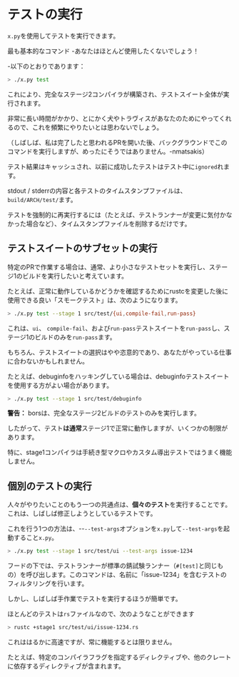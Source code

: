 # <!--Running tests--> テストの実行

<!--You can run the tests using `x.py`.-->
`x.py`を使用してテストを実行できます。
<!--The most basic command – which you will almost never want to use!-->
最も基本的なコマンド -あなたはほとんど使用したくないでしょう！
<!--– is as follows:-->
-以下のとおりであります：

```bash
> ./x.py test
```

<!--This will build the full stage 2 compiler and then run the whole test suite.-->
これにより、完全なステージ2コンパイラが構築され、テストスイート全体が実行されます。
<!--You probably don't want to do this very often, because it takes a very long time, and anyway bors / travis will do it for you.-->
非常に長い時間がかかり、とにかく犬やトラヴィスがあなたのためにやってくれるので、これを頻繁にやりたいとは思わないでしょう。
<!--(Often, I will run this command in the background after opening a PR that I think is done, but rarely otherwise. -nmatsakis)-->
（しばしば、私は完了したと思われるPRを開いた後、バックグラウンドでこのコマンドを実行しますが、めったにそうではありません。-nmatsakis）

<!--The test results are cached and previously successful tests are `ignored` during testing.-->
テスト結果はキャッシュされ、以前に成功したテストはテスト中に`ignored`れます。
<!--The stdout/stderr contents as well as a timestamp file for every test can be found under `build/ARCH/test/`.-->
stdout / stderrの内容と各テストのタイムスタンプファイルは、`build/ARCH/test/`ます。
<!--To force-rerun a test (eg in case the test runner fails to notice a change) you can simply remove the timestamp file.-->
テストを強制的に再実行するには（たとえば、テストランナーが変更に気付かなかった場合など）、タイムスタンプファイルを削除するだけです。

## <!--Running a subset of the test suites--> テストスイートのサブセットの実行

<!--When working on a specific PR, you will usually want to run a smaller set of tests, and with a stage 1 build.-->
特定のPRで作業する場合は、通常、より小さなテストセットを実行し、ステージ1のビルドを実行したいと考えています。
<!--For example, a good "smoke test"that can be used after modifying rustc to see if things are generally working correctly would be the following:-->
たとえば、正常に動作しているかどうかを確認するためにrustcを変更した後に使用できる良い「スモークテスト」は、次のようになります。

```bash
> ./x.py test --stage 1 src/test/{ui,compile-fail,run-pass}
```

<!--This will run the `ui`, `compile-fail`, and `run-pass` test suites, and only with the stage 1 build.-->
これは、`ui`、 `compile-fail`、および`run-pass`テストスイートを`run-pass`し、ステージ1のビルドのみを`run-pass`ます。
<!--Of course, the choice of test suites is somewhat arbitrary, and may not suit the task you are doing.-->
もちろん、テストスイートの選択はやや恣意的であり、あなたがやっている仕事に合わないかもしれません。
<!--For example, if you are hacking on debuginfo, you may be better off with the debuginfo test suite:-->
たとえば、debuginfoをハッキングしている場合は、debuginfoテストスイートを使用する方がよい場合があります。

```bash
> ./x.py test --stage 1 src/test/debuginfo
```

<!--**Warning:** Note that bors only runs the tests with the full stage 2 build;-->
**警告：** borsは、完全なステージ2ビルドのテストのみを実行します。
<!--therefore, while the tests **usually** work fine with stage 1, there are some limitations.-->
したがって、テスト**は通常**ステージ1で正常に動作しますが、いくつかの制限があります。
<!--In particular, the stage1 compiler doesn't work well with procedural macros or custom derive tests.-->
特に、stage1コンパイラは手続き型マクロやカスタム導出テストではうまく機能しません。

## <!--Running an individual test--> 個別のテストの実行

<!--Another common thing that people want to do is to run an **individual test**, often the test they are trying to fix.-->
人々がやりたいことのもう一つの共通点は、**個々のテスト**を実行することです。これは、しばしば修正しようとしているテストです。
<!--One way to do this is to invoke `x.py` with the `--test-args` option:-->
これを行う1つの方法は、--`--test-args`オプションを`x.py`して`--test-args`を起動すること`x.py`。

```bash
> ./x.py test --stage 1 src/test/ui --test-args issue-1234
```

<!--Under the hood, the test runner invokes the standard rust test runner (the same one you get with `#[test]`), so this command would wind up filtering for tests that include "issue-1234"in the name.-->
フードの下では、テストランナーが標準の錆試験ランナー（`#[test]`と同じもの）を呼び出します。このコマンドは、名前に「issue-1234」を含むテストのフィルタリングを行います。

<!--Often, though, it's easier to just run the test by hand.-->
しかし、しばしば手作業でテストを実行するほうが簡単です。
<!--Most tests are just `rs` files, so you can do something like-->
ほとんどのテストは`rs`ファイルなので、次のようなことができます

```bash
> rustc +stage1 src/test/ui/issue-1234.rs
```

<!--This is much faster, but doesn't always work.-->
これははるかに高速ですが、常に機能するとは限りません。
<!--For example, some tests include directives that specify specific compiler flags, or which rely on other crates, and they may not run the same without those options.-->
たとえば、特定のコンパイラフラグを指定するディレクティブや、他のクレートに依存するディレクティブが含まれます。

